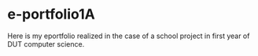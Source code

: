 # e-portfolio1A

Here is my eportfolio realized in the case of a school project in first year of DUT computer science.
